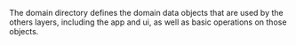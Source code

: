 The domain directory defines the domain data objects that
are used by the others layers, including the app and ui,
as well as basic operations on those objects.

